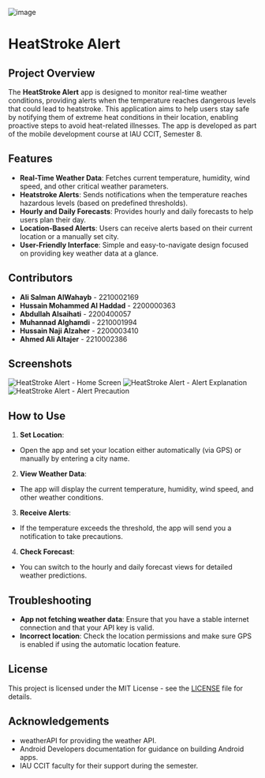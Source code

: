 ![image](https://i.imgur.com/7ibKCk1.png)

# HeatStroke Alert

## Project Overview
The **HeatStroke Alert** app is designed to monitor real-time weather conditions, providing alerts when the temperature reaches dangerous levels that could lead to heatstroke. This application aims to help users stay safe by notifying them of extreme heat conditions in their location, enabling proactive steps to avoid heat-related illnesses. The app is developed as part of the mobile development course at IAU CCIT, Semester 8.

## Features
- **Real-Time Weather Data**: Fetches current temperature, humidity, wind speed, and other critical weather parameters.
- **Heatstroke Alerts**: Sends notifications when the temperature reaches hazardous levels (based on predefined thresholds).
- **Hourly and Daily Forecasts**: Provides hourly and daily forecasts to help users plan their day.
- **Location-Based Alerts**: Users can receive alerts based on their current location or a manually set city.
- **User-Friendly Interface**: Simple and easy-to-navigate design focused on providing key weather data at a glance.




## Contributors

- **Ali Salman AlWahayb** - 2210002169
- **Hussain Mohammed Al Haddad** - 2200000363
- **Abdullah Alsaihati** - 2200400057
- **Muhannad Alghamdi** - 2210001994
- **Hussain Naji Alzaher** - 2200003410
- **Ahmed Ali Altajer** - 2210002386

## Screenshots

![HeatStroke Alert - Home Screen](https://i.imgur.com/1iDLat7.png)
![HeatStroke Alert - Alert Explanation](https://i.imgur.com/eOQ6b9n.png)
![HeatStroke Alert - Alert Precaution](https://i.imgur.com/ZRmBFox.png)




## How to Use

1. **Set Location**: 
- Open the app and set your location either automatically (via GPS) or manually by entering a city name.

2. **View Weather Data**: 
- The app will display the current temperature, humidity, wind speed, and other weather conditions.

3. **Receive Alerts**: 
- If the temperature exceeds the threshold, the app will send you a notification to take precautions.

4. **Check Forecast**: 
- You can switch to the hourly and daily forecast views for detailed weather predictions.

## Troubleshooting

- **App not fetching weather data**: Ensure that you have a stable internet connection and that your API key is valid.
- **Incorrect location**: Check the location permissions and make sure GPS is enabled if using the automatic location feature.

## License

This project is licensed under the MIT License - see the [LICENSE](LICENSE) file for details.

## Acknowledgements

- weatherAPI for providing the weather API.
- Android Developers documentation for guidance on building Android apps.
- IAU CCIT faculty for their support during the semester.

